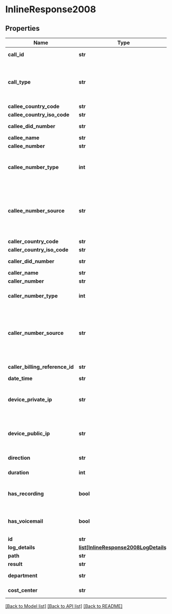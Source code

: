 # InlineResponse2008

## Properties
Name | Type | Description | Notes
------------ | ------------- | ------------- | -------------
**call_id** | **str** | Unique identifier of the phone call. | [optional] 
**call_type** | **str** | The type of call:  * &#x60;voip&#x60; (Voice over IP) * &#x60;pstn&#x60; (Public Switched Telephone Network) * &#x60;tollfree&#x60; * &#x60;international&#x60; * &#x60;contactCenter&#x60; | [optional] 
**callee_country_code** | **str** | Country calling code. | [optional] 
**callee_country_iso_code** | **str** | ISO alpha2 country code. | [optional] 
**callee_did_number** | **str** | Callee&#x27;s DID (direct inward dial) number in e164 format. | [optional] 
**callee_name** | **str** | Contact name of callee. | [optional] 
**callee_number** | **str** | Number of callee. | [optional] 
**callee_number_type** | **int** | The callee&#x27;s number type: * &#x60;1&#x60; — Extension number. * &#x60;2&#x60; — Phone number. * &#x60;3&#x60; — Customized emergency number. | [optional] 
**callee_number_source** | **str** | Indicates where the phone number comes from: * &#x60;internal&#x60; — ZP native. * &#x60;external&#x60; — BYOC or Provider Exchange. * &#x60;byop&#x60; — Premise peering. Not available when &#x60;callee_number_type &#x3D; 1&#x60;. | [optional] 
**caller_country_code** | **str** | Country calling code. | [optional] 
**caller_country_iso_code** | **str** | ISO alpha2 country code. | [optional] 
**caller_did_number** | **str** | Caller&#x27;s DID (direct inward dial) number in e164 format. | [optional] 
**caller_name** | **str** | Contact name of caller. | [optional] 
**caller_number** | **str** | Number of caller. | [optional] 
**caller_number_type** | **int** | The caller&#x27;s number type:  * &#x60;1&#x60; — Extension number.  * &#x60;2&#x60; — Phone number. | [optional] 
**caller_number_source** | **str** | Indicates where the phone number comes from: * &#x60;internal&#x60; — ZP native. * &#x60;external&#x60; — BYOC or Provider Exchange. * &#x60;byop&#x60; — Premise peering. Not available when &#x60;caller_number_type &#x3D; 1&#x60;. | [optional] 
**caller_billing_reference_id** | **str** | Billing reference ID (for peering phone numbers). | [optional] 
**date_time** | **str** | Start time of the call. | [optional] 
**device_private_ip** | **str** | Display the device&#x27;s private IP address if the account has the &#x60;show_device_ip_for_call_log&#x60; parameter set to &#x60;enabled&#x60;. | [optional] 
**device_public_ip** | **str** | Display the device&#x27;s public IP address if the account has the &#x60;show_device_ip_for_call_log&#x60; parameter set to &#x60;enabled&#x60;. | [optional] 
**direction** | **str** | Direction of the call: &#x60;inbound&#x60; | &#x60;outbound&#x60; | [optional] 
**duration** | **int** | Duration of the call in seconds. | [optional] 
**has_recording** | **bool** | Whether the call has a recording. See [announcement](https://marketplace.zoom.us/docs/guides/stay-up-to-date/announcements#deprecation-of-the-has_voicemail-and-has_recording-responses-in-phone-api) from July, 2021. | [optional] 
**has_voicemail** | **bool** | Whether the call has a voicemail. See [announcement](https://marketplace.zoom.us/docs/guides/stay-up-to-date/announcements#deprecation-of-the-has_voicemail-and-has_recording-responses-in-phone-api) from July, 2021. | [optional] 
**id** | **str** | The call log ID. | [optional] 
**log_details** | [**list[InlineResponse2008LogDetails]**](InlineResponse2008LogDetails.md) | The call segment details. | [optional] 
**path** | **str** | Path of the call. | [optional] 
**result** | **str** | Result of the call: &#x60;Missed&#x60; | &#x60;Voicemail&#x60; | &#x60;Call connected&#x60; | &#x60;Rejected&#x60; | &#x60;Blocked&#x60;| &#x60;Busy&#x60;| &#x60;Wrong Number&#x60;| &#x60;No Answer&#x60;| &#x60;International Disabled&#x60;| &#x60;Internal Error&#x60;| &#x60;Call failed&#x60; | &#x60;Restricted Number&#x60;| &#x60;Call Cancel&#x60; | &#x60;Message&#x60;| &#x60;Answered by Other Member&#x60; | &#x60;Call Cancelled&#x60; | &#x60;Park&#x60; | &#x60;Parked&#x60; | &#x60;Blocked by non-GAL&#x60; |  &#x60;Blocked by info-Barriers&#x60; | &#x60;Recording Failure&#x60;| &#x60;Recorded&#x60;| &#x60;Auto Recorded&#x60;. | [optional] 
**department** | **str** | Name of the user&#x27;s department. | [optional] 
**cost_center** | **str** | The cost center name to which a user belongs. | [optional] 

[[Back to Model list]](../README.md#documentation-for-models) [[Back to API list]](../README.md#documentation-for-api-endpoints) [[Back to README]](../README.md)

